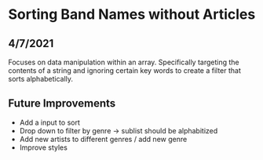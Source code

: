 # Sorting Band Names without Articles

## 4/7/2021
Focuses on data manipulation within an array. Specifically targeting the contents of a string and ignoring certain key words to create a filter that sorts alphabetically.

## Future Improvements
- Add a input to sort
- Drop down to filter by genre -> sublist should be alphabitized
- Add new artists to different genres / add new genre
- Improve styles